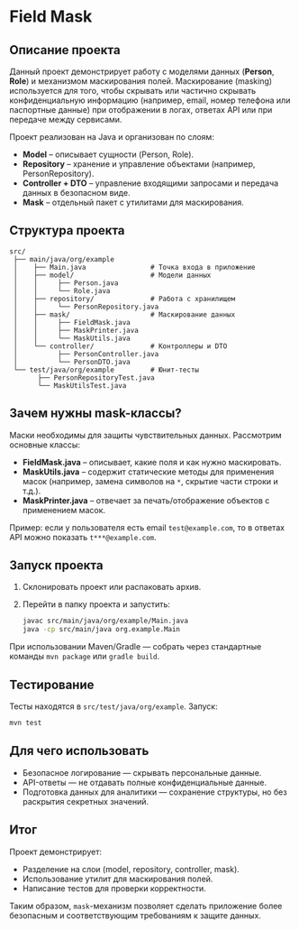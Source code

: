 # Field Mask 

## Описание проекта

Данный проект демонстрирует работу с моделями данных (**Person**, **Role**) и механизмом маскирования полей. Маскирование (masking) используется для того, чтобы скрывать или частично скрывать конфиденциальную информацию (например, email, номер телефона или паспортные данные) при отображении в логах, ответах API или при передаче между сервисами.

Проект реализован на Java и организован по слоям:

* **Model** – описывает сущности (Person, Role).
* **Repository** – хранение и управление объектами (например, PersonRepository).
* **Controller + DTO** – управление входящими запросами и передача данных в безопасном виде.
* **Mask** – отдельный пакет с утилитами для маскирования.

## Структура проекта

```
src/
 ├── main/java/org/example
 │    ├── Main.java                # Точка входа в приложение
 │    ├── model/                   # Модели данных
 │    │     ├── Person.java
 │    │     └── Role.java
 │    ├── repository/              # Работа с хранилищем
 │    │     └── PersonRepository.java
 │    ├── mask/                    # Маскирование данных
 │    │     ├── FieldMask.java
 │    │     ├── MaskPrinter.java
 │    │     └── MaskUtils.java
 │    └── controller/              # Контроллеры и DTO
 │          ├── PersonController.java
 │          └── PersonDTO.java
 └── test/java/org/example         # Юнит-тесты
       ├── PersonRepositoryTest.java
       └── MaskUtilsTest.java
```

## Зачем нужны mask-классы?

Маски необходимы для защиты чувствительных данных. Рассмотрим основные классы:

* **FieldMask.java** – описывает, какие поля и как нужно маскировать.
* **MaskUtils.java** – содержит статические методы для применения масок (например, замена символов на `*`, скрытие части строки и т.д.).
* **MaskPrinter.java** – отвечает за печать/отображение объектов с применением масок.

Пример: если у пользователя есть email `test@example.com`, то в ответах API можно показать `t***@example.com`.

## Запуск проекта

1. Склонировать проект или распаковать архив.
2. Перейти в папку проекта и запустить:

   ```bash
   javac src/main/java/org/example/Main.java
   java -cp src/main/java org.example.Main
   ```

При использовании Maven/Gradle — собрать через стандартные команды `mvn package` или `gradle build`.

## Тестирование

Тесты находятся в `src/test/java/org/example`.
Запуск:

```bash
mvn test
```

## Для чего использовать

* Безопасное логирование — скрывать персональные данные.
* API-ответы — не отдавать полные конфиденциальные данные.
* Подготовка данных для аналитики — сохранение структуры, но без раскрытия секретных значений.

## Итог

Проект демонстрирует:

* Разделение на слои (model, repository, controller, mask).
* Использование утилит для маскирования полей.
* Написание тестов для проверки корректности.

Таким образом, `mask`-механизм позволяет сделать приложение более безопасным и соответствующим требованиям к защите данных.
